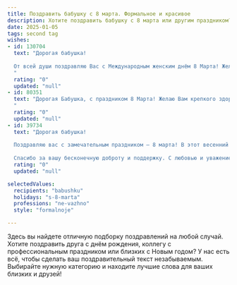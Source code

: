 ```yaml
---
title: Поздравить бабушку с 8 марта. Формальное и красивое
description: Хотите поздравить бабушку с 8 марта или другим праздником? Наш ИИ создаст незабываемое поздравление, а вы обязательно выделитесь среди других.  
date: 2025-01-05
tags: second tag
wishes:
- id: 130704
  text: "Дорогая бабушка!
  
  От всей души поздравляю Вас с Международным женским днём 8 Марта! Желаю Вам крепкого здоровья, долголетия, радости и душевного тепла. Пусть каждый день будет наполнен любовью, заботой и вниманием близких.  Пусть Ваша жизнь будет яркой и счастливой, как весенний расцвет!
  "
  rating: "0"
  updated: "null"
- id: 80351
  text: "Дорогая Бабушка, с праздником 8 Марта! Желаю Вам крепкого здоровья, неиссякаемого оптимизма, радости и душевного тепла. Пусть каждый день приносит Вам только приятные моменты и исполняет самые заветные желания.
  "
  rating: "0"
  updated: "null"
- id: 39734
  text: "Дорогая бабушка!
  
  Поздравляю вас с замечательным праздником – 8 марта! В этот весенний день хочу пожелать вам здоровья, счастья и радости. Вы – наша опора и мудрость, источник любви и заботы. Пусть каждый день приносит вам светлые мгновения и минуты, полные тепла.
  
  Спасибо за вашу бесконечную доброту и поддержку. С любовью и уважением, ваш(а) [Ваше имя]."
  rating: "0"
  updated: "null"

selectedValues:
  recipients: "babushku"
  holidays: "s-8-marta"
  professions: "ne-vazhno"
  style: "formalnoje"

---
```


Здесь вы найдете отличную подборку поздравлений на любой случай.
Хотите поздравить друга с днём рождения, коллегу с профессиональным праздником или близких с Новым годом? У нас есть всё, чтобы сделать ваш поздравительный текст незабываемым. Выбирайте нужную категорию и находите лучшие слова для ваших близких и друзей!
